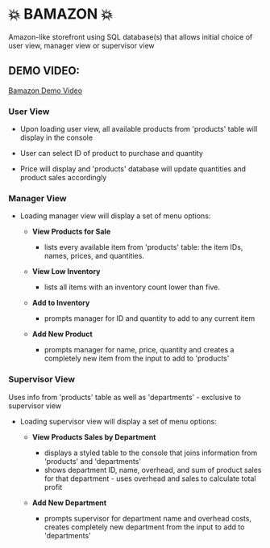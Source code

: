 # :boom: BAMAZON :boom:

Amazon-like storefront using SQL database(s) that allows initial choice of user view, manager view or supervisor view 

## DEMO VIDEO: 
[Bamazon Demo Video](https://youtu.be/p_tQ1PjrvGA)


### User View

* Upon loading user view, all available products from 'products' table will display in the console

* User can select ID of product to purchase and quantity

* Price will display and 'products' database will update quantities and product sales accordingly



### Manager View

* Loading manager view will display a set of menu options:

    * **View Products for Sale**
        * lists every available item from 'products' table: the item IDs, names, prices, and quantities.

    * **View Low Inventory**
        * lists all items with an inventory count lower than five.

    * **Add to Inventory**
        * prompts manager for ID and quantity to add to any current item

    * **Add New Product**
        * prompts manager for name, price, quantity and creates a completely new item from the input to add to 'products'



### Supervisor View

Uses info from 'products' table as well as 'departments' - exclusive to supervisor view

* Loading supervisor view will display a set of menu options:

    * **View Products Sales by Department**
        * displays a styled table to the console that joins information from 'products' and 'departments'
        * shows department ID, name, overhead, and sum of product sales for that department - uses overhead and sales to calculate total profit

    * **Add New Department**
        * prompts supervisor for department name and overhead costs, creates completely new department from the input to add to 'departments'





